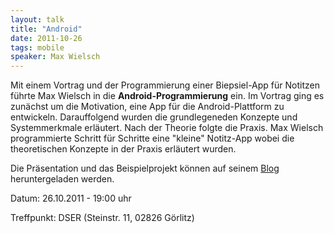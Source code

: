 ```yaml
---
layout: talk
title: "Android"
date: 2011-10-26
tags: mobile
speaker: Max Wielsch
---
```


Mit einem Vortrag und der Programmierung einer Biepsiel-App für Notitzen führte Max Wielsch in die **Android-Programmierung** ein. Im Vortrag ging es zunächst um die Motivation, eine App für die Android-Plattform zu entwickeln. Darauffolgend wurden die grundlegeneden Konzepte und Systemmerkmale erläutert. Nach der Theorie folgte die Praxis. Max Wielsch programmierte Schritt für Schritte eine "kleine" Notitz-App wobei die theoretischen Konzepte in der Praxis erläutert wurden.

Die Präsentation und das Beispielprojekt können auf seinem [Blog](http://max-wielsch.blogspot.de/2011/10/android-der-vortrag-in-der-java-user.html) heruntergeladen werden.

Datum: 26.10.2011 - 19:00 uhr

Treffpunkt: DSER (Steinstr. 11, 02826 Görlitz)
